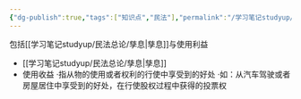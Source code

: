 ```yaml
---
{"dg-publish":true,"tags":["知识点","民法"],"permalink":"/学习笔记studyup/民法总论/收益/","dgPassFrontmatter":true,"created":"2024-07-12T11:51:37.942+08:00","updated":"2024-10-25T12:27:23.325+08:00"}
---
```


包括[[学习笔记studyup/民法总论/孳息\|孳息]]与使用利益
- [[学习笔记studyup/民法总论/孳息\|孳息]]
- 使用收益
·指从物的使用或者权利的行使中享受到的好处
·如：从汽车驾驶或者房屋居住中享受到的好处，在行使股权过程中获得的投票权